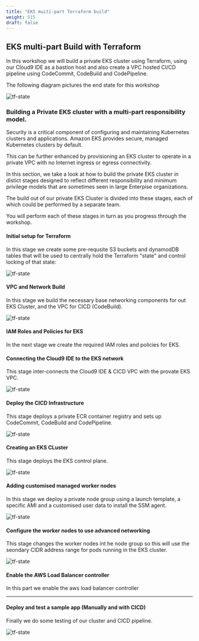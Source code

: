 ```yaml
---
title: "EKS muiti-part Terraform build"
weight: 515
draft: false
---
```


## EKS multi-part Build with Terraform

In this workshop we will build a private EKS cluster using Terraform, using our Cloud9 IDE as a bastion host and also create a VPC hosted CI/CD pipeline using CodeCommit, CodeBuild and CodePipeline.

The following diagram pictures the end state for this workshop

![tf-state](/images/andyt/master-scenario.png)



### Building a Private EKS cluster with a multi-part responsibility model.

Security is a critical component of configuring and maintaining Kubernetes clusters and applications. Amazon EKS provides secure, managed Kubernetes clusters by default. 

This can be further enhanced by provisioning an EKS cluster to operate in a private VPC with no Internet ingress or egress connectivity.

In this section, we take a look at how to build the private EKS cluster in distict stages designed to reflect different responsibility and minimum privilege models that are sometimes seen in large Enterpise organizations.


The build out of our private EKS Cluster is divided into these stages, each of which could be performed by a separate team.

You will perform each of these stages in turn as you progress through the workshop.

#### Initial setup for Terraform

In this stage we create some pre-requsite S3 buckets and dynamodDB tables that will be used to centrally hold the Terraform "state" and control locking of that state:

![tf-state](/images/andyt/tf-state-aws.jpg)

#### VPC and Network Build

In this stage we build the necessary base networking components for out EKS Cluster, and the VPC for CICD (CodeBuild).

![tf-state](/images/andyt/vpc3.png)

#### IAM Roles and Policies for EKS

In the next stage we create the required IAM roles and policies for EKS.

#### Connecting the Cloud9 IDE to the EKS network

This stage inter-connects the Cloud9 IDE & CICD VPC with the provate EKS VPC. 

![tf-state](/images/andyt/c9net-build.png)


#### Deploy the CICD Infrastructure

This stage deploys a private ECR container registry and sets up CodeCommit, CodeBuild and CodePipeline.

![tf-state](/images/andyt/cicd-build.png)

#### Creating an EKS CLuster

This stage deploys the EKS control plane.

![tf-state](/images/andyt/cluster-build.jpg)

#### Adding customised managed worker nodes

In this stage we deploy a private node group using a launch template, a specific AMI and a customised user data to install the SSM agent.

![tf-state](/images/andyt/nodeg-build.jpg)

#### Configure the worker nodes to use advanced networking

This stage changes the worker nodes int he node group so this will use the seondary CIDR address range for pods running in the EKS cluster.

![tf-state](/images/andyt/adv-net-nodes.png)

#### Enable the AWS Load Balancer controller

In this part we enable the aws load balancer controller 

----

#### Deploy and test a sample app (Manually and with CICD)

Finally we do some testing of our cluster and CICD pipeline.

![tf-state](/images/andyt/cicd-app.png)
